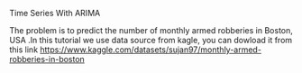 Time Series With ARIMA

The problem is to predict the number of monthly armed robberies in Boston, USA .In this tutorial we use data source from kagle, you can dowload it from this link https://www.kaggle.com/datasets/sujan97/monthly-armed-robberies-in-boston
